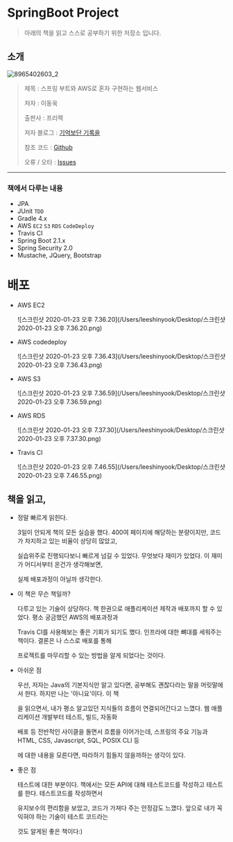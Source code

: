 # SpringBoot Project

> 아래의 책을 읽고 스스로 공부하기 위한 저장소 입니다.

## 소개

![8965402603_2](https://user-images.githubusercontent.com/55838461/72831082-71947500-3cc5-11ea-95ac-42e5544016f5.jpg)



> 제목 : 스프링 부트와 AWS로 혼자 구현하는 웹서비스
>
> 저자 : 이동욱
>
> 출판사 : 프리렉
>
> 저자 블로그 : [기억보단 기록을](https://jojoldu.tistory.com/)
>
> 참조 코드 : [Github](https://github.com/jojoldu/freelec-springboot2-webservice)
>
> 오류 / 오타 : [Issues](https://github.com/jojoldu/freelec-springboot2-webservice/issues)

****

### 책에서 다루는 내용

- JPA
- JUnit `TDD`
- Gradle 4.x
- AWS `EC2` `S3` `RDS` `CodeDeploy` 
- Travis CI
- Spring Boot 2.1.x
- Spring Security 2.0
- Mustache, JQuery, Bootstrap



# 배포

- AWS EC2

  ![스크린샷 2020-01-23 오후 7.36.20](/Users/leeshinyook/Desktop/스크린샷 2020-01-23 오후 7.36.20.png)



- AWS codedeploy

  ![스크린샷 2020-01-23 오후 7.36.43](/Users/leeshinyook/Desktop/스크린샷 2020-01-23 오후 7.36.43.png)



- AWS S3

  ![스크린샷 2020-01-23 오후 7.36.59](/Users/leeshinyook/Desktop/스크린샷 2020-01-23 오후 7.36.59.png)



- AWS RDS

  ![스크린샷 2020-01-23 오후 7.37.30](/Users/leeshinyook/Desktop/스크린샷 2020-01-23 오후 7.37.30.png)



- Travis CI

  ![스크린샷 2020-01-23 오후 7.46.55](/Users/leeshinyook/Desktop/스크린샷 2020-01-23 오후 7.46.55.png)



## 책을 읽고,

- 정말 빠르게 읽힌다.

  3일이 안되게 책의 모든 실습을 했다. 400여 페이지에 해당하는 분량이지만, 코드가 차지하고 있는 비율이 상당히 많았고,

  실습위주로 진행되다보니 빠르게 넘길 수 있었다. 무엇보다 재미가 있었다. 이 재미가 어디서부터 온건가 생각해보면,

  실제 배포과정이 아닐까 생각한다.



- 이 책은 무슨 책일까?

  다루고 있는 기술이 상당하다. 책 한권으로 애플리케이션 제작과 배포까지 할 수 있었다. 평소 궁금했던 AWS의 배포과정과

  Travis CI를 사용해보는 좋은 기회가 되기도 했다. 인프라에 대한 뼈대를 세워주는 책이다. 결론은 나 스스로 배포를 통해 

  프로젝트를 마무리할 수 있는 방법을 알게 되었다는 것이다. 



- 아쉬운 점

  우선, 저자는  Java의 기본지식만 알고 있다면, 공부해도 괜찮다라는 말을 머릿말에서 한다. 하지만 나는 '아니요'이다. 이 책

  을 읽으면서, 내가 평소 알고있던 지식들의 흐름이 연결되어간다고 느꼈다. 웹 애플리케이션 개발부터 테스트, 빌드, 자동화 

  배포 등 전반적인 사이클을 돌면서 흐름을 이어가는데, 스프링의 주요 기능과 HTML, CSS, Javascript, SQL, POSIX CLI 등

  에 대한 내용을 모른다면, 따라하기 힘들지 않을까하는 생각이 있다.



- 좋은 점

  테스트에 대한 부분이다. 책에서는 모든 API에 대해 테스트코드를 작성하고 테스트를 한다. 테스트코드를 작성하면서 

  유지보수의 편리함을 보았고, 코드가 가져다 주는 안정감도 느꼈다. 앞으로 내가 꼭 익혀야 하는 기술이 테스트 코드라는 

  것도 알게된 좋은 책이다:)

